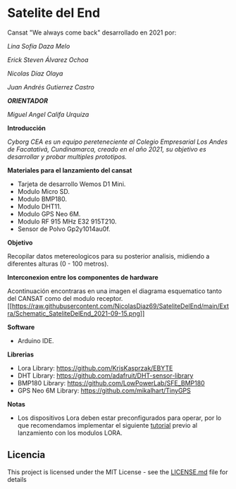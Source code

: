 # Satelite del End

Cansat "We always come back" desarrollado en 2021 por:

*_Lina Sofía Daza Melo_*

*_Erick Steven Álvarez Ochoa_*
 
*_Nicolas Díaz Olaya_*

*_Juan Andrés Gutierrez Castro_*

**_ORIENTADOR_**

*_Miguel Angel Califa Urquiza_*

**Introducción**

*_Cyborg CEA es un equipo pereteneciente al Colegio Empresarial Los Andes de Facatativá, Cundinamarca, creado en el año 2021, su objetivo es desarrollar y probar multiples prototipos._* 

**Materiales para el lanzamiento del cansat** 

* Tarjeta de desarrollo Wemos D1 Mini.
* Modulo Micro SD.
* Modulo BMP180.
* Modulo DHT11.
* Modulo GPS Neo 6M.
* Modulo RF 915 MHz E32 915T210.
* Sensor de Polvo Gp2y1014au0f.

**Objetivo**

Recopilar datos metereologicos para su posterior analisis, midiendo a diferentes alturas (0 - 100 metros).

**Interconexion entre los componentes de hardware**

Acontinuación encontraras en una imagen el diagrama esquematico tanto del CANSAT como del modulo receptor.
[[https://raw.githubusercontent.com/NicolasDiaz69/SateliteDelEnd/main/Extra/Schematic_SateliteDelEnd_2021-09-15.png]]

**Software**

* Arduino IDE.

**Librerias**

* Lora Library: https://github.com/KrisKasprzak/EBYTE
* DHT Library: https://github.com/adafruit/DHT-sensor-library
* BMP180 Library: https://github.com/LowPowerLab/SFE_BMP180
* GPS Neo 6M Library: https://github.com/mikalhart/TinyGPS

**Notas**

* Los dispositivos Lora deben estar preconfigurados para operar, por lo que recomendamos implementar el siguiente [tutorial](https://makersportal.com/blog/2019/10/5/arduino-lora-network) previo al lanzamiento con los modulos LORA.

## Licencia

This project is licensed under the MIT License - see the [LICENSE.md](LICENSE.md) file for details
